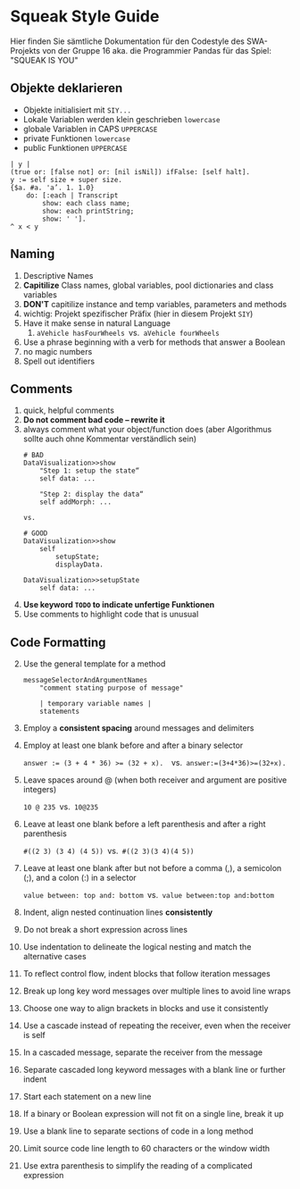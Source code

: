 # Squeak Style Guide

Hier finden Sie sämtliche Dokumentation für den Codestyle des SWA-Projekts von der Gruppe 16 aka. die Programmier Pandas für das Spiel: "SQUEAK IS YOU" 

## Objekte deklarieren

- Objekte initialisiert mit `SIY...`
- Lokale Variablen werden klein geschrieben `lowercase`
- globale Variablen in CAPS  `UPPERCASE`
- private Funktionen `lowercase`
- public Funktionen `UPPERCASE`           



```
| y |
(true or: [false not] or: [nil isNil]) ifFalse: [self halt].
y := self size + super size.
{$a. #a. 'a’. 1. 1.0}
    do: [:each | Transcript
        show: each class name;
        show: each printString;
        show: ' '].
^ x < y
```

## Naming

1. Descriptive Names
2. **Capitilize** Class names, global variables, pool dictionaries and class variables
3. **DON'T** capitilize instance and temp variables, parameters and methods
4. wichtig: Projekt spezifischer Präfix (hier in diesem Projekt `SIY`)
5. Have it make sense in natural Language
    1. `aVehicle hasFourWheels `vs.` aVehicle fourWheels`
6. Use a phrase beginning with a verb for methods that answer a Boolean
7. no magic numbers
8. Spell out identifiers

## Comments

1. quick, helpful comments
2. **Do not comment bad code – rewrite it**
3. always comment what your object/function does (aber Algorithmus sollte auch ohne Kommentar verständlich sein)
    ```
    # BAD
    DataVisualization>>show 
        "Step 1: setup the state“ 
        self data: ...

        "Step 2: display the data“ 
        self addMorph: ... 

    vs.

    # GOOD
    DataVisualization>>show 
        self
            setupState; 
            displayData.

    DataVisualization>>setupState 
        self data: ...
    ```
4. **Use keyword `TODO` to indicate unfertige Funktionen**
5. Use comments to highlight code that is unusual

## Code Formatting

2. Use the general template for a method
    ```
    messageSelectorAndArgumentNames
        "comment stating purpose of message"

        | temporary variable names | 
        statements
    ```
3. Employ a **consistent spacing** around messages and delimiters
4. Employ at least one blank before and after a binary selector

    `answer := (3 + 4 * 36) >= (32 + x).  `vs.` answer:=(3+4*36)>=(32+x).`

5. Leave spaces around @ (when both receiver and argument are positive integers) 

    `10 @ 235 `vs.` 10@235`

6. Leave at least one blank before a left parenthesis and after a right parenthesis

    `#((2 3) (3 4) (4 5)) `vs.` #((2 3)(3 4)(4 5))`

7. Leave at least one blank after but not before a comma (,), a semicolon (;), and a colon (:) in a selector

    `value between: top and: bottom `vs.` value between:top and:bottom`

8. Indent, align nested continuation lines **consistently**

9. Do not break a short expression across lines
10. Use indentation to delineate the logical nesting and match the alternative cases
11. To reflect control flow, indent blocks that follow iteration messages
12. Break up long key word messages over multiple lines to avoid line wraps
13. Choose one way to align brackets in blocks and use it consistently
14. Use a cascade instead of repeating the receiver, even when the receiver is self
15. In a cascaded message, separate the receiver from the message
16. Separate cascaded long keyword messages with a blank line or further indent
17. Start each statement on a new line
18. If a binary or Boolean expression will not fit on a single line, break it up
19. Use a blank line to separate sections of code in a long method
20. Limit source code line length to 60 characters or the window width
21. Use extra parenthesis to simplify the reading of a complicated expression
 